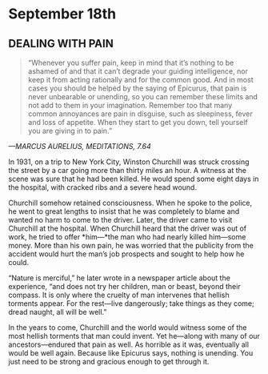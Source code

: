 # September 18th
## DEALING WITH PAIN

> “Whenever you suffer pain, keep in mind that it’s nothing to be ashamed of and that it can’t degrade your guiding intelligence, nor keep it from acting rationally and for the common good. And in most cases you should be helped by the saying of Epicurus, that pain is never unbearable or unending, so you can remember these limits and not add to them in your imagination. Remember too that many common annoyances are pain in disguise, such as sleepiness, fever and loss of appetite. When they start to get you down, tell yourself you are giving in to pain.”

*—MARCUS AURELIUS, MEDITATIONS, 7.64*

In 1931, on a trip to New York City, Winston Churchill was struck crossing the street by a car going more than thirty miles an hour. A witness at the scene was sure that he had been killed. He would spend some eight days in the hospital, with cracked ribs and a severe head wound.

Churchill somehow retained consciousness. When he spoke to the police, he went to great lengths to insist that he was completely to blame and wanted no harm to come to the driver. Later, the driver came to visit Churchill at the hospital. When Churchill heard that the driver was out of work, he tried to offer *him—*the man who had nearly killed him—some money. More than his own pain, he was worried that the publicity from the accident would hurt the man’s job prospects and sought to help how he could.

“Nature is merciful,” he later wrote in a newspaper article about the experience, “and does not try her children, man or beast, beyond their compass. It is only where the cruelty of man intervenes that hellish torments appear. For the rest—live dangerously; take things as they come; dread naught, all will be well.”

In the years to come, Churchill and the world would witness some of the most hellish torments that man could invent. Yet he—along with many of our ancestors—endured that pain as well. As horrible as it was, eventually all would be well again. Because like Epicurus says, nothing is unending. You just need to be strong and gracious enough to get through it.

